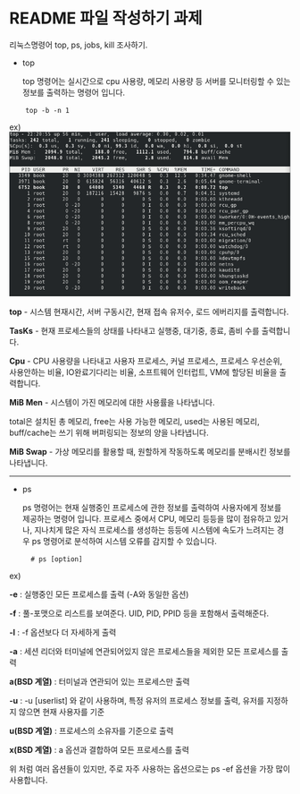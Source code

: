 # README 파일 작성하기 과제
리눅스명령어 top, ps, jobs, kill 조사하기.

+ top

  top 명령어는 실시간으로 cpu 사용량, 메모리 사용량 등 서버를 모니터링할 수 있는 정보를 출력하는 명령어 입니다.
```
    top -b -n 1
```
  ex)
![top](https://github.com/seungwoo001/wooo.github.io/blob/main/%EB%8B%A4%EC%9A%B4%EB%A1%9C%EB%93%9C.png)

**top** - 시스템 현재시간, 서버 구동시간, 현재 접속 유저수, 로드 에버리지를 출력합니다.

**TasKs** - 현재 프로세스들의 상태를 나타내고 실행중, 대기중, 종료, 좀비 수를 출력합니다.

**Cpu** - CPU 사용량을 나타내고 사용자 프로세스, 커널 프로세스, 프로세스 우선순위, 사용안하는 비율, IO완료기다리는 비율, 소프트웨어 인터럽트, VM에 할당된 비율을 출력합니다.

**MiB Men** - 시스템이 가진 메모리에 대한 사용률을 나타냅니다.

total은 설치된 총 메모리, free는 사용 가능한 메모리, used는 사용된 메모리, buff/cache는 쓰기 위해 버퍼링되는 정보의 양을 나타냅니다.

**MiB Swap** - 가상 메모리를 활용할 때, 원할하게 작동하도록 메모리를 분배시킨 정보를 나타냅니다.

---
+ ps

  ps 명령어는 현재 실행중인 프로세스에 관한 정보를 출력하여 사용자에게 정보를 제공하는 명령어 입니다. 프로세스 중에서 CPU, 메모리 등등을 많이 점유하고 있거나, 지나치게 많은 자식 프로세스를 생성하는 등등에 시스템에 속도가 느려지는 경우 ps 명령어로 분석하여 시스템 오류를 감지할 수 있습니다.

        # ps [option]

ex)


**-e** : 실행중인 모든 프로세스를 출력 (-A와 동일한 옵션)

**-f** : 풀-포맷으로 리스트를 보여준다. UID, PID, PPID 등을 포함해서 출력해준다.

**-l** : -f 옵션보다 더 자세하게 출력

**-a** : 세션 리더와 터미널에 연관되어있지 않은 프로세스들을 제외한 모든 프로세스를 출력

**a(BSD 계열)** : 터미널과 연관되어 있는 프로세스만 출력

**-u** : -u [userlist] 와 같이 사용하며, 특정 유저의 프로세스 정보를 출력, 유저를 지정하지 않으면 현재 사용자를 기준

**u(BSD 계열)** : 프로세스의 소유자를 기준으로 출력

**x(BSD 계열)** : a 옵션과 결합하여 모든 프로세스를 출력

위 처럼 여러 옵션들이 있지만, 주로 자주 사용하는 옵션으로는 ps -ef 옵션을 가장 많이 사용합니다.



  
